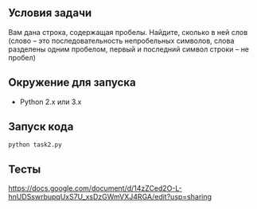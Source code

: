 ## Условия задачи
Вам дана строка, содержащая пробелы. Найдите, сколько в ней слов (слово – это последовательность непробельных символов, слова разделены одним пробелом, первый и последний символ строки – не пробел)

## Окружение для запуска
* Python 2.x или 3.x

## Запуск кода
````
python task2.py
````

## Тесты
https://docs.google.com/document/d/14zZCed2O-L-hnUDSswrbupqUxS7U_xsDzGWmVXJ4RGA/edit?usp=sharing
